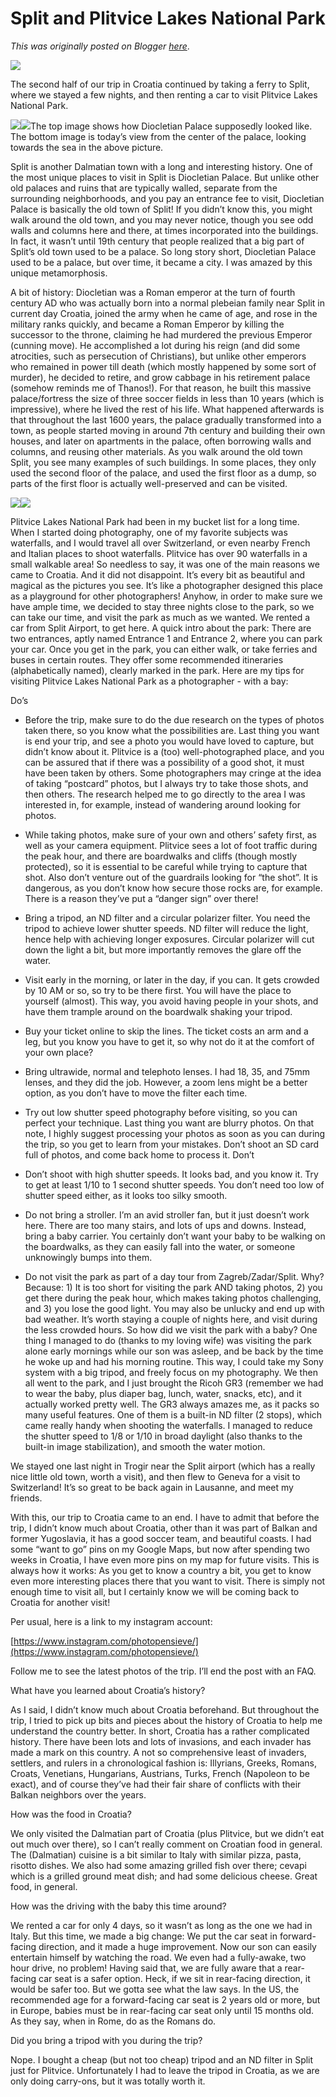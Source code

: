 # Split and Plitvice Lakes National Park

*This was originally posted on Blogger [here](https://photopensieve.blogspot.com/2022/06/split-and-plitvice-lakes-national-park.html)*.

![](https://lh3.googleusercontent.com/yCrDMw2fuj5_QA3pxAo6rtkkdSPzeYOYxuK-EGNkSoGaxMCTOTkrEzoC9y1QmV9ajE8)

The second half of our trip in Croatia continued by taking a ferry to Split, where we stayed a few nights, and then renting a car to visit Plitvice Lakes National Park.

![](https://lh6.googleusercontent.com/YloopWGOwgz6ZnaksQwwiLiIF0hanpelT-fuPtA_6QJxwDd2EIo75zdEdv3LIZG11QU)![](https://lh6.googleusercontent.com/Ar7q1CZY42GbZFVCHvh9RfSXWFsRgJTE0Ff6zByOzI9v32bQWtkl8-dkfgb9ta9u5AA)The top image shows how Diocletian Palace supposedly looked like. The bottom image is today’s view from the center of the palace, looking towards the sea in the above picture.

Split is another Dalmatian town with a long and interesting history. One of the most unique places to visit in Split is Diocletian Palace. But unlike other old palaces and ruins that are typically walled, separate from the surrounding neighborhoods, and you pay an entrance fee to visit, Diocletian Palace is basically the old town of Split! If you didn’t know this, you might walk around the old town, and you may never notice, though you see odd walls and columns here and there, at times incorporated into the buildings. In fact, it wasn’t until 19th century that people realized that a big part of Split’s old town used to be a palace. So long story short, Diocletian Palace used to be a palace, but over time, it became a city. I was amazed by this unique metamorphosis.

A bit of history: Diocletian was a Roman emperor at the turn of fourth century AD who was actually born into a normal plebeian family near Split in current day Croatia, joined the army when he came of age, and rose in the military ranks quickly, and became a Roman Emperor by killing the successor to the throne, claiming he had murdered the previous Emperor (cunning move). He accomplished a lot during his reign (and did some atrocities, such as persecution of Christians), but unlike other emperors who remained in power till death (which mostly happened by some sort of murder), he decided to retire, and grow cabbage in his retirement palace (somehow reminds me of Thanos!). For that reason, he built this massive palace/fortress the size of three soccer fields in less than 10 years (which is impressive), where he lived the rest of his life. What happened afterwards is that throughout the last 1600 years, the palace gradually transformed into a town, as people started moving in around 7th century and building their own houses, and later on apartments in the palace, often borrowing walls and columns, and reusing other materials. As you walk around the old town Split, you see many examples of such buildings. In some places, they only used the second floor of the palace, and used the first floor as a dump, so parts of the first floor is actually well-preserved and can be visited.

![](https://lh4.googleusercontent.com/T8FfMzVZoiAPTo5GLIsbBrgrojIvr--vkjDc3QyC8Du9nRgT04DWDxrdRmw_aAqSoS0)![](https://lh3.googleusercontent.com/slyjSWIm0lbvWuAjsUy00rtD1GL1k6oyCsMom2-TBRCyWxSyEsykQyMH0fBtWGQaY88)

Plitvice Lakes National Park had been in my bucket list for a long time. When I started doing photography, one of my favorite subjects was waterfalls, and I would travel all over Switzerland, or even nearby French and Italian places to shoot waterfalls. Plitvice has over 90 waterfalls in a small walkable area! So needless to say, it was one of the main reasons we came to Croatia. And it did not disappoint. It’s every bit as beautiful and magical as the pictures you see. It’s like a photographer designed this place as a playground for other photographers! Anyhow, in order to make sure we have ample time, we decided to stay three nights close to the park, so we can take our time, and visit the park as much as we wanted. We rented a car from Split Airport, to get here. A quick intro about the park: There are two entrances, aptly named Entrance 1 and Entrance 2, where you can park your car. Once you get in the park, you can either walk, or take ferries and buses in certain routes. They offer some recommended itineraries (alphabetically named), clearly marked in the park. Here are my tips for visiting Plitvice Lakes National Park as a photographer - with a bay:

Do’s

* Before the trip, make sure to do the due research on the types of photos taken there, so you know what the possibilities are. Last thing you want is end your trip, and see a photo you would have loved to capture, but didn’t know about it. Plitvice is a (too) well-photographed place, and you can be assured that if there was a possibility of a good shot, it must have been taken by others. Some photographers may cringe at the idea of taking “postcard” photos, but I always try to take those shots, and then others. The research helped me to go directly to the area I was interested in, for example, instead of wandering around looking for photos.
* While taking photos, make sure of your own and others’ safety first, as well as your camera equipment. Plitvice sees a lot of foot traffic during the peak hour, and there are boardwalks and cliffs (though mostly protected), so it is essential to be careful while trying to capture that shot. Also don’t venture out of the guardrails looking for “the shot”. It is dangerous, as you don’t know how secure those rocks are, for example. There is a reason they’ve put a “danger sign” over there!
* Bring a tripod, an ND filter and a circular polarizer filter. You need the tripod to achieve lower shutter speeds. ND filter will reduce the light, hence help with achieving longer exposures. Circular polarizer will cut down the light a bit, but more importantly removes the glare off the water.
* Visit early in the morning, or later in the day, if you can. It gets crowded by 10 AM or so, so try to be there first. You will have the place to yourself (almost). This way, you avoid having people in your shots, and have them trample around on the boardwalk shaking your tripod.
* Buy your ticket online to skip the lines. The ticket costs an arm and a leg, but you know you have to get it, so why not do it at the comfort of your own place?
* Bring ultrawide, normal and telephoto lenses. I had 18, 35, and 75mm lenses, and they did the job. However, a zoom lens might be a better option, as you don’t have to move the filter each time.
* Try out low shutter speed photography before visiting, so you can perfect your technique. Last thing you want are blurry photos. On that note, I highly suggest processing your photos as soon as you can during the trip, so you get to learn from your mistakes. Don’t shoot an SD card full of photos, and come back home to process it.
Don’t

* Don’t shoot with high shutter speeds. It looks bad, and you know it. Try to get at least 1/10 to 1 second shutter speeds. You don’t need too low of shutter speed either, as it looks too silky smooth.
* Do not bring a stroller. I’m an avid stroller fan, but it just doesn’t work here. There are too many stairs, and lots of ups and downs. Instead, bring a baby carrier. You certainly don’t want your baby to be walking on the boardwalks, as they can easily fall into the water, or someone unknowingly bumps into them.
* Do not visit the park as part of a day tour from Zagreb/Zadar/Split. Why? Because: 1) It is too short for visiting the park AND taking photos, 2) you get there during the peak hour, which makes taking photos challenging, and 3) you lose the good light. You may also be unlucky and end up with bad weather. It’s worth staying a couple of nights here, and visit during the less crowded hours.
So how did we visit the park with a baby? One thing I managed to do (thanks to my loving wife) was visiting the park alone early mornings while our son was asleep, and be back by the time he woke up and had his morning routine. This way, I could take my Sony system with a big tripod, and freely focus on my photography. We then all went to the park, and I just brought the Ricoh GR3 (remember we had to wear the baby, plus diaper bag, lunch, water, snacks, etc), and it actually worked pretty well. The GR3 always amazes me, as it packs so many useful features. One of them is a built-in ND filter (2 stops), which came really handy when shooting the waterfalls. I managed to reduce the shutter speed to 1/8 or 1/10 in broad daylight (also thanks to the built-in image stabilization), and smooth the water motion.

We stayed one last night in Trogir near the Split airport (which has a really nice little old town, worth a visit), and then flew to Geneva for a visit to Switzerland! It’s so great to be back again in Lausanne, and meet my friends.

With this, our trip to Croatia came to an end. I have to admit that before the trip, I didn’t know much about Croatia, other than it was part of Balkan and former Yugoslavia, it has a good soccer team, and beautiful coasts. I had some “want to go” pins on my Google Maps, but now after spending two weeks in Croatia, I have even more pins on my map for future visits. This is always how it works: As you get to know a country a bit, you get to know even more interesting places there that you want to visit. There is simply not enough time to visit all, but I certainly know we will be coming back to Croatia for another visit!

Per usual, here is a link to my instagram account:

[https://www.instagram.com/photopensieve/](https://www.instagram.com/photopensieve/)

Follow me to see the latest photos of the trip. I’ll end the post with an FAQ.

What have you learned about Croatia’s history?

As I said, I didn’t know much about Croatia beforehand. But throughout the trip, I tried to pick up bits and pieces about the history of Croatia to help me understand the country better. In short, Croatia has a rather complicated history. There have been lots and lots of invasions, and each invader has made a mark on this country. A not so comprehensive least of invaders, settlers, and rulers in a chronological fashion is: Illyrians, Greeks, Romans, Croats, Venetians, Hungarians, Austrians, Turks, French (Napoleon to be exact), and of course they’ve had their fair share of conflicts with their Balkan neighbors over the years.

How was the food in Croatia?

We only visited the Dalmatian part of Croatia (plus Plitvice, but we didn’t eat out much over there), so I can’t really comment on Croatian food in general. The (Dalmatian) cuisine is a bit similar to Italy with similar pizza, pasta, risotto dishes. We also had some amazing grilled fish over there; cevapi which is a grilled ground meat dish; and had some delicious cheese. Great food, in general.

How was the driving with the baby this time around?

We rented a car for only 4 days, so it wasn’t as long as the one we had in Italy. But this time, we made a big change: We put the car seat in forward-facing direction, and it made a huge improvement. Now our son can easily entertain himself by watching the road. We even had a fully-awake, two hour drive, no problem! Having said that, we are fully aware that a rear-facing car seat is a safer option. Heck, if we sit in rear-facing direction, it would be safer too. But we gotta see what the law says. In the US, the recommended age for a forward-facing car seat is 2 years old or more, but in Europe, babies must be in rear-facing car seat only until 15 months old. As they say, when in Rome, do as the Romans do.

Did you bring a tripod with you during the trip?

Nope. I bought a cheap (but not too cheap) tripod and an ND filter in Split just for Plitvice. Unfortunately I had to leave the tripod in Croatia, as we are only doing carry-ons, but it was totally worth it.